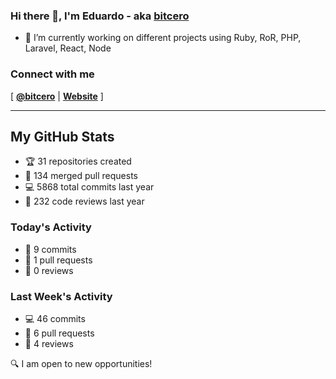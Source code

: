 ### Hi there 👋, I'm Eduardo - aka [bitcero](https://bitcero.dev)

- 🔭 I’m currently working on different projects using Ruby, RoR, PHP, Laravel, React, Node

### Connect with me

[ [**@bitcero**](https://twitter.com/bitcero/) |
[**Website**](https://eduardocortes.mx) ]

---

<!--SECTION:stats-->
## My GitHub Stats

- 🏆 31 repositories created
- 🔀 134 merged pull requests
- 💻 5868 total commits last year
- 🧐 232 code reviews last year

### Today's Activity

- 📝 9 commits
- 🤝 1 pull requests
- 👀 0 reviews

### Last Week's Activity

- 💻 46 commits
- 🤝 6 pull requests
- 👀 4 reviews

🔍 I am open to new opportunities!
  <!--/SECTION:stats-->
